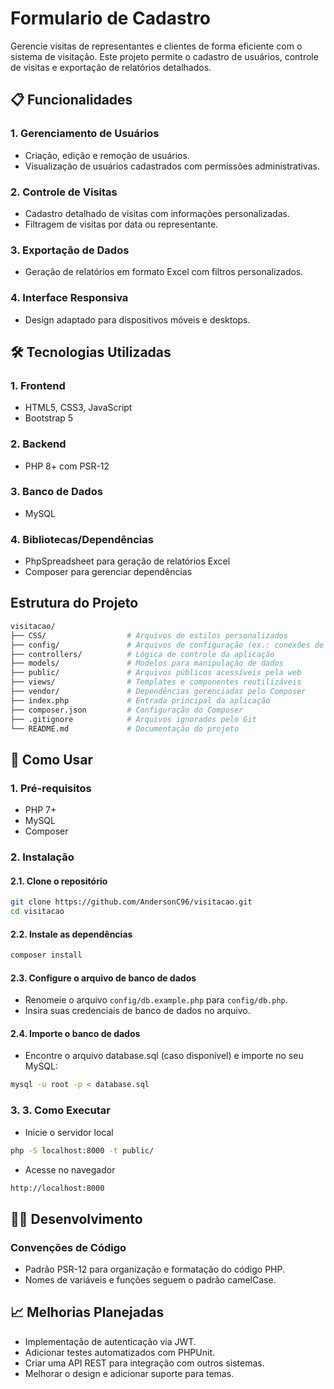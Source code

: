# Formulario de Cadastro

Gerencie visitas de representantes e clientes de forma eficiente com o sistema de visitação. Este projeto permite o cadastro de usuários, controle de visitas e exportação de relatórios detalhados.

## 📋 Funcionalidades

### 1. **Gerenciamento de Usuários**
- Criação, edição e remoção de usuários.
- Visualização de usuários cadastrados com permissões administrativas.

### 2. **Controle de Visitas**
- Cadastro detalhado de visitas com informações personalizadas.
- Filtragem de visitas por data ou representante.

### 3. **Exportação de Dados**
- Geração de relatórios em formato Excel com filtros personalizados.

### 4. **Interface Responsiva**
- Design adaptado para dispositivos móveis e desktops.

## 🛠️ Tecnologias Utilizadas

### 1. **Frontend**
- HTML5, CSS3, JavaScript
- Bootstrap 5

### 2. **Backend**
- PHP 8+ com PSR-12

### 3. **Banco de Dados**
- MySQL

### 4. **Bibliotecas/Dependências**
- PhpSpreadsheet para geração de relatórios Excel
- Composer para gerenciar dependências

## Estrutura do Projeto

```bash
visitacao/
├── CSS/                  # Arquivos de estilos personalizados
├── config/               # Arquivos de configuração (ex.: conexões de banco)
├── controllers/          # Lógica de controle da aplicação
├── models/               # Modelos para manipulação de dados
├── public/               # Arquivos públicos acessíveis pela web
├── views/                # Templates e componentes reutilizáveis
├── vendor/               # Dependências gerenciadas pelo Composer
├── index.php             # Entrada principal da aplicação
├── composer.json         # Configuração do Composer
├── .gitignore            # Arquivos ignorados pelo Git
└── README.md             # Documentação do projeto
```

## 🚀 Como Usar

### 1. **Pré-requisitos**

- PHP 7+
- MySQL
- Composer

### 2. **Instalação**

#### 2.1. **Clone o repositório**

```bash
git clone https://github.com/AndersonC96/visitacao.git
cd visitacao
```

#### 2.2. **Instale as dependências**

```bash
composer install
```

#### 2.3. **Configure o arquivo de banco de dados**

- Renomeie o arquivo `config/db.example.php` para `config/db.php`.
- Insira suas credenciais de banco de dados no arquivo.

#### 2.4. **Importe o banco de dados**

- Encontre o arquivo database.sql (caso disponível) e importe no seu MySQL:

```bash
mysql -u root -p < database.sql
```

### 3. **3. Como Executar**

- Inicie o servidor local

```bash
php -S localhost:8000 -t public/
```

- Acesse no navegador

```bash
http://localhost:8000
```

## 👨‍💻 Desenvolvimento

### Convenções de Código

- Padrão PSR-12 para organização e formatação do código PHP.
- Nomes de variáveis e funções seguem o padrão camelCase.

## 📈 Melhorias Planejadas

- Implementação de autenticação via JWT.
- Adicionar testes automatizados com PHPUnit.
- Criar uma API REST para integração com outros sistemas.
- Melhorar o design e adicionar suporte para temas.